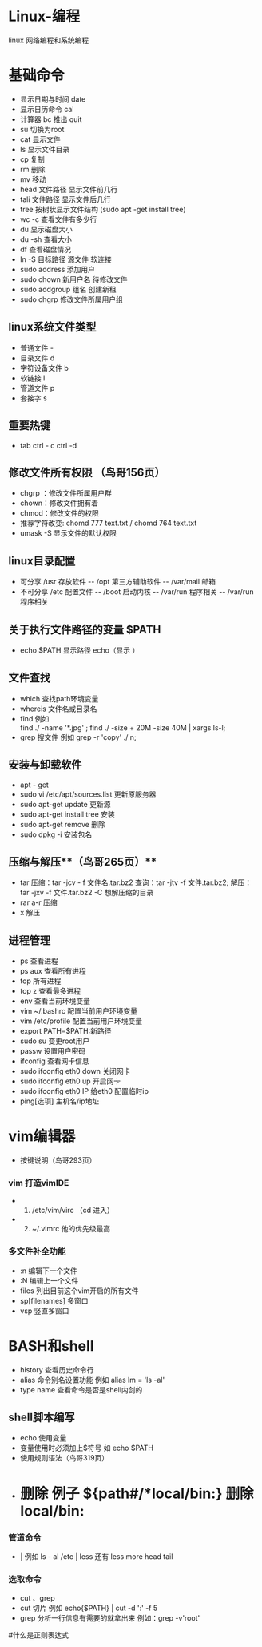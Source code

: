 # Linux-编程
linux 网络编程和系统编程

# 基础命令
- 显示日期与时间 date
- 显示日历命令 cal
- 计算器 bc  推出 quit
- su 切换为root
- cat 显示文件
- ls  显示文件目录
- cp 复制
- rm 删除
- mv 移动
- head 文件路径  显示文件前几行
- tali 文件路径 显示文件后几行
- tree 按树状显示文件结构 (sudo apt -get install tree)
- wc -c 查看文件有多少行
- du 显示磁盘大小
- du -sh 查看大小
- df 查看磁盘情况
- ln -S 目标路径 源文件   软连接
- sudo address 添加用户
- sudo chown 新用户名 待修改文件
- sudo addgroup   组名 创建新租
- sudo chgrp 修改文件所属用户组


## linux系统文件类型
- 普通文件 -
- 目录文件 d
- 字符设备文件 b
- 软链接 l
- 管道文件 p
- 套接字 s
 



## 重要热键
- tab  ctrl - c ctrl -d

## 修改文件所有权限 **（鸟哥156页）**
- chgrp ：修改文件所属用户群
- chown：修改文件拥有着
- chmod：修改文件的权限
- 推荐字符改变: chomd 777 text.txt   /  chomd 764 text.txt
- umask -S 显示文件的默认权限


## linux目录配置
- 可分享 /usr 存放软件 -- /opt 第三方辅助软件 -- /var/mail 邮箱
- 不可分享 /etc 配置文件 -- /boot 启动内核 -- /var/run 程序相关 -- /var/run 程序相关

## 关于执行文件路径的变量 $PATH
- echo $PATH 显示路径 echo（显示 ）

## 文件查找
- which 查找path环境变量
- whereis 文件名或目录名
- find  例如   
 find ./ -name '*.jpg'  ;
find ./ -size + 20M -size 40M | xargs ls-l;
- grep 搜文件
例如 grep -r 'copy' ./ n;

## 安装与卸载软件
- apt - get
- sudo vi /etc/apt/sources.list 更新原服务器
- sudo apt-get update 更新源
- sudo apt-get install tree  安装
- sudo apt-get remove   删除
- sudo dpkg -i 安装包名


## 压缩与解压**（鸟哥265页）**
- tar
压缩：tar -jcv - f 文件名.tar.bz2
查询：tar -jtv -f 文件.tar.bz2;
解压： tar -jxv -f 文件.tar.bz2 -C 想解压缩的目录
- rar a-r 压缩
- x 解压


## 进程管理
- ps 查看进程
- ps aux 查看所有进程
- top 所有进程
- top  z 查看最多进程
 - env 查看当前环境变量
- vim  ~/.bashrc 配置当前用户环境变量
- vim /etc/profile 配置当前用户环境变量
- export PATH=$PATH:新路径 
- sudo su 变更root用户
- passw 设置用户密码
- ifconfig 查看网卡信息
- sudo ifconfig eth0 down 关闭网卡
- sudo ifconfig eth0 up 开启网卡
- sudo ifconfig eth0 IP 给eth0 配置临时ip
- ping[选项] 主机名/ip地址

# vim编辑器
- 按键说明（鸟哥293页）
### vim 打造vimIDE
- 1. /etc/vim/virc （cd 进入）
- 2. ~/.vimrc    他的优先级最高

### 多文件补全功能
- :n 编辑下一个文件
- :N 编辑上一个文件
- files 列出目前这个vim开启的所有文件
- sp[filenames] 多窗口
- vsp 竖直多窗口



# BASH和shell
- history 查看历史命令行
- alias 命令别名设置功能 例如 alias lm = 'ls -al'
- type name 查看命令是否是shell内剑的
## shell脚本编写
- echo 使用变量
- 变量使用时必须加上$符号 如 echo $PATH
- 使用规则语法（鸟哥319页）
- # 删除 例子 ${path#/*local/bin:} 删除 local/bin:

### 管道命令
- | 例如 ls - al /etc | less     还有 less more head tail
### 选取命令
- cut 、grep
- cut 切片 例如 echo{$PATH} | cut -d ':'  -f 5
- grep 分析一行信息有需要的就拿出来
例如：grep -v'root'

#什么是正则表达式
